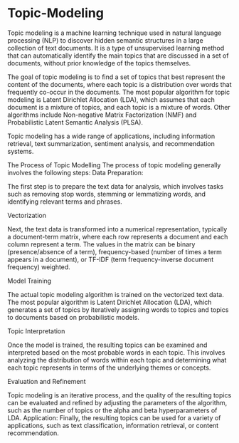 # Topic-Modeling
Topic modeling is a machine learning technique used in natural language processing (NLP) to discover hidden semantic structures in a large collection of text documents. It is a type of unsupervised learning method that can automatically identify the main topics that are discussed in a set of documents, without prior knowledge of the topics themselves.

The goal of topic modeling is to find a set of topics that best represent the content of the documents, where each topic is a distribution over words that frequently co-occur in the documents. The most popular algorithm for topic modeling is Latent Dirichlet Allocation (LDA), which assumes that each document is a mixture of topics, and each topic is a mixture of words. Other algorithms include Non-negative Matrix Factorization (NMF) and Probabilistic Latent Semantic Analysis (PLSA).

Topic modeling has a wide range of applications, including information retrieval, text summarization, sentiment analysis, and recommendation systems.

The Process of Topic Modelling
The process of topic modeling generally involves the following steps:
Data Preparation: 

The first step is to prepare the text data for analysis, which involves tasks such as removing stop words, stemming or lemmatizing words, and identifying relevant terms and phrases.

Vectorization

Next, the text data is transformed into a numerical representation, typically a document-term matrix, where each row represents a document and each column represent a term. The values in the matrix can be binary (presence/absence of a term), frequency-based (number of times a term appears in a document), or TF-IDF (term frequency-inverse document frequency) weighted.

Model Training

The actual topic modeling algorithm is trained on the vectorized text data. The most popular algorithm is Latent Dirichlet Allocation (LDA), which generates a set of topics by iteratively assigning words to topics and topics to documents based on probabilistic models.

Topic Interpretation

Once the model is trained, the resulting topics can be examined and interpreted based on the most probable words in each topic. This involves analyzing the distribution of words within each topic and determining what each topic represents in terms of the underlying themes or concepts.

Evaluation and Refinement

Topic modeling is an iterative process, and the quality of the resulting topics can be evaluated and refined by adjusting the parameters of the algorithm, such as the number of topics or the alpha and beta hyperparameters of LDA.
Application: 
Finally, the resulting topics can be used for a variety of applications, such as text classification, information retrieval, or content recommendation.
